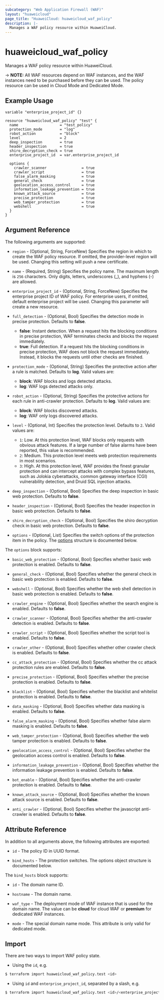 ```yaml
---
subcategory: "Web Application Firewall (WAF)"
layout: "huaweicloud"
page_title: "HuaweiCloud: huaweicloud_waf_policy"
description: |-
  Manages a WAF policy resource within HuaweiCloud.
---
```


# huaweicloud_waf_policy

Manages a WAF policy resource within HuaweiCloud.

-> **NOTE:** All WAF resources depend on WAF instances, and the WAF instances need to be purchased before they can be
used. The policy resource can be used in Cloud Mode and Dedicated Mode.

## Example Usage

```hcl
variable "enterprise_project_id" {}

resource "huaweicloud_waf_policy" "test" {
  name                   = "test_policy"
  protection_mode        = "log"
  robot_action           = "block"
  level                  = 2
  deep_inspection        = true
  header_inspection      = true
  shiro_decryption_check = true
  enterprise_project_id  = var.enterprise_project_id

  options {
    crawler_scanner                = true
    crawler_script                 = true
    false_alarm_masking            = true
    general_check                  = true
    geolocation_access_control     = true
    information_leakage_prevention = true
    known_attack_source            = true
    precise_protection             = true
    web_tamper_protection          = true
    webshell                       = true
  }
}
```

## Argument Reference

The following arguments are supported:

* `region` - (Optional, String, ForceNew) Specifies the region in which to create the WAF policy resource. If omitted, the
  provider-level region will be used. Changing this setting will push a new certificate.

* `name` - (Required, String) Specifies the policy name. The maximum length is `256` characters. Only digits, letters,
  underscores (_), and hyphens (-) are allowed.

* `enterprise_project_id` - (Optional, String, ForceNew) Specifies the enterprise project ID of WAF policy.
  For enterprise users, if omitted, default enterprise project will be used.
  Changing this parameter will create a new resource.

* `full_detection` - (Optional, Bool) Specifies the detection mode in precise protection. Defaults to **false**.
  + **false**: Instant detection. When a request hits the blocking conditions in precise protection, WAF terminates
    checks and blocks the request immediately.
  + **true**: Full detection. If a request hits the blocking conditions in precise protection, WAF does not block the
    request immediately. Instead, it blocks the requests until other checks are finished.

* `protection_mode` - (Optional, String) Specifies the protective action after a rule is matched. Defaults to **log**.
  Valid values are:
  + **block**: WAF blocks and logs detected attacks.
  + **log**: WAF logs detected attacks only.

* `robot_action` - (Optional, String) Specifies the protective actions for each rule in anti-crawler protection.
  Defaults to **log**. Valid values are:
  + **block**: WAF blocks discovered attacks.
  + **log**: WAF only logs discovered attacks.

* `level` - (Optional, Int) Specifies the protection level. Defaults to `2`. Valid values are:
  + `1`: Low. At this protection level, WAF blocks only requests with obvious attack features. If a large number of
    false alarms have been reported, this value is recommended.
  + `2`: Medium. This protection level meets web protection requirements in most scenarios.
  + `3`: High. At this protection level, WAF provides the finest granular protection and can intercept attacks with
    complex bypass features, such as Jolokia cyberattacks, common gateway interface (CGI) vulnerability detection,
    and Druid SQL injection attacks.

* `deep_inspection` - (Optional, Bool) Specifies the deep inspection in basic web protection. Defaults to **false**.

* `header_inspection` - (Optional, Bool) Specifies the header inspection in basic web protection. Defaults to **false**.

* `shiro_decryption_check` - (Optional, Bool) Specifies the shiro decryption check in basic web protection.
  Defaults to **false**.

* `options` - (Optional, List) Specifies the switch options of the protection item in the policy.
  The [options](#Policy_Options) structure is documented below.

<a name="Policy_Options"></a>
The `options` block supports:

* `basic_web_protection` - (Optional, Bool) Specifies whether basic web protection is enabled. Defaults to **false**.

* `general_check` - (Optional, Bool) Specifies whether the general check in basic web protection is enabled.
  Defaults to **false**.

* `webshell` - (Optional, Bool) Specifies whether the web shell detection in basic web protection is enabled.
  Defaults to **false**.

* `crawler_engine` - (Optional, Bool) Specifies whether the search engine is enabled. Defaults to **false**.

* `crawler_scanner` - (Optional, Bool) Specifies whether the anti-crawler detection is enabled. Defaults to **false**.

* `crawler_script` - (Optional, Bool) Specifies whether the script tool is enabled. Defaults to **false**.

* `crawler_other` - (Optional, Bool) Specifies whether other crawler check is enabled. Defaults to **false**.

* `cc_attack_protection` - (Optional, Bool) Specifies whether the cc attack protection rules are enabled.
  Defaults to **false**.

* `precise_protection` - (Optional, Bool) Specifies whether the precise protection is enabled. Defaults to **false**.

* `blacklist` - (Optional, Bool) Specifies whether the blacklist and whitelist protection is enabled.
  Defaults to **false**.

* `data_masking` - (Optional, Bool) Specifies whether data masking is enabled. Defaults to **false**.

* `false_alarm_masking` - (Optional, Bool) Specifies whether false alarm masking is enabled. Defaults to **false**.

* `web_tamper_protection` - (Optional, Bool) Specifies whether the web tamper protection is enabled.
  Defaults to **false**.

* `geolocation_access_control` - (Optional, Bool) Specifies whether the geolocation access control is enabled.
  Defaults to **false**.

* `information_leakage_prevention` - (Optional, Bool) Specifies whether the information leakage prevention is enabled.
  Defaults to **false**.

* `bot_enable` - (Optional, Bool) Specifies whether the anti-crawler protection is enabled. Defaults to **false**.

* `known_attack_source` - (Optional, Bool) Specifies whether the known attack source is enabled. Defaults to **false**.

* `anti_crawler` - (Optional, Bool) Specifies whether the javascript anti-crawler is enabled. Defaults to **false**.

## Attribute Reference

In addition to all arguments above, the following attributes are exported:

* `id` - The policy ID in UUID format.

* `bind_hosts` - The protection switches. The options object structure is documented below.

The `bind_hosts` block supports:

* `id` - The domain name ID.

* `hostname` - The domain name.

* `waf_type` - The deployment mode of WAF instance that is used for the domain name. The value can be **cloud** for
  cloud WAF or **premium** for dedicated WAF instances.

* `mode` - The special domain name mode. This attribute is only valid for dedicated mode.

## Import

There are two ways to import WAF policy state.

* Using the `id`, e.g.

```bash
$ terraform import huaweicloud_waf_policy.test <id>
```

* Using `id` and `enterprise_project_id`, separated by a slash, e.g.

```bash
$ terraform import huaweicloud_waf_policy.test <id>/<enterprise_project_id>
```
